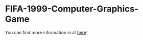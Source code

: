 # FIFA-1999-Computer-Graphics-Game
<object data="FIFA 1999 Report.pdf" type="application/pdf" width="100%" height="800px">
  <p>You can find more information in at <a href="FIFA 1999 Report.pdf">here</a>!</p>
</object>
